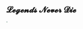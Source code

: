 ## 𝓛𝓮𝓰𝓮𝓷𝓭𝓼 𝓝𝓮𝓿𝓮𝓻 𝓓𝓲𝓮



<img src="https://cdn.jsdelivr.net/gh/xWangHZ/CDN@master/img/github_ui/1.jpg" style="zoom:20%;" />